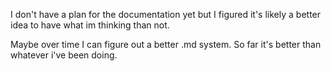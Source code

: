 I don't have a plan for the documentation yet but I figured it's likely a better idea to have what im thinking than not.

Maybe over time I can figure out a better .md system. So far it's better than whatever i've been doing. 